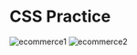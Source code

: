 # CSS Practice

![ecommerce1](https://user-images.githubusercontent.com/99738621/187733817-93f62462-87e1-4c25-99e6-b599ab86d3e9.png)
![ecommerce2](https://user-images.githubusercontent.com/99738621/187733945-065ff79b-699e-4e17-98c0-e690b061ec1a.png)
